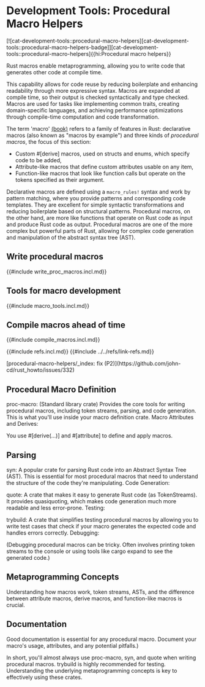 # Development Tools: Procedural Macro Helpers

[![cat-development-tools::procedural-macro-helpers][cat-development-tools::procedural-macro-helpers-badge]][cat-development-tools::procedural-macro-helpers]{{hi:Procedural macro helpers}}

Rust macros enable metaprogramming, allowing you to write code that generates other code at compile time.

This capability allows for code reuse by reducing boilerplate and enhancing readability through more expressive syntax. Macros are expanded at compile time, so their output is checked syntactically and type checked. Macros are used for tasks like implementing common traits, creating domain-specific languages, and achieving performance optimizations through compile-time computation and code transformation.

The term 'macro' [(book)](https://doc.rust-lang.org/book/ch19-06-macros.html) refers to a family of features in Rust: declarative macros (also known as "macros by example") and three kinds of _procedural macros_, the focus of this section:

- Custom #[derive] macros, used on structs and enums, which specify code to be added,
- Attribute-like macros that define custom attributes usable on any item,
- Function-like macros that look like function calls but operate on the tokens specified as their argument.

Declarative macros are defined using a `macro_rules!` syntax and work by pattern matching, where you provide patterns and corresponding code templates. They are excellent for simple syntactic transformations and reducing boilerplate based on structural patterns. Procedural macros, on the other hand, are more like functions that operate on Rust code as input and produce Rust code as output. Procedural macros are one of the more complex but powerful parts of Rust, allowing for complex code generation and manipulation of the abstract syntax tree (AST).

## Write procedural macros

{{#include write_proc_macros.incl.md}}

## Tools for macro development

{{#include macro_tools.incl.md}}

## Compile macros ahead of time

{{#include compile_macros.incl.md}}

{{#include refs.incl.md}}
{{#include ../../refs/link-refs.md}}

<div class="hidden">
[procedural-macro-helpers/_index: fix (P2)](https://github.com/john-cd/rust_howto/issues/332)

## Procedural Macro Definition

proc-macro: (Standard library crate) Provides the core tools for writing procedural macros, including token streams, parsing, and code generation. This is what you'll use inside your macro definition crate.
Macro Attributes and Derives:

You use #[derive(...)] and #[attribute] to define and apply macros.

## Parsing

syn: A popular crate for parsing Rust code into an Abstract Syntax Tree (AST). This is essential for most procedural macros that need to understand the structure of the code they're manipulating.
Code Generation:

quote: A crate that makes it easy to generate Rust code (as TokenStreams). It provides quasiquoting, which makes code generation much more readable and less error-prone.
Testing:

trybuild: A crate that simplifies testing procedural macros by allowing you to write test cases that check if your macro generates the expected code and handles errors correctly.
Debugging:

(Debugging procedural macros can be tricky. Often involves printing token streams to the console or using tools like cargo expand to see the generated code.)

## Metaprogramming Concepts

Understanding how macros work, token streams, ASTs, and the difference between attribute macros, derive macros, and function-like macros is crucial.

## Documentation

Good documentation is essential for any procedural macro. Document your macro's usage, attributes, and any potential pitfalls.)

In short, you'll almost always use proc-macro, syn, and quote when writing procedural macros.  trybuild is highly recommended for testing.  Understanding the underlying metaprogramming concepts is key to effectively using these crates.

</div>
